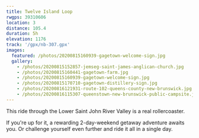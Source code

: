 ```yaml
---
title: Twelve Island Loop
rwgps: 39310606
location: 3
distance: 105.4
duration: 5h
elevation: 1176
track: '/gpx/nb-307.gpx'
images:
  featured: /photos/20200815160939-gagetown-welcome-sign.jpg
  gallery:
    - /photos/20200815152857-jemseg-saint-james-anglican-church.jpg
    - /photos/20200815160441-gagetown-farm.jpg
    - /photos/20200815160939-gagetown-welcome-sign.jpg
    - /photos/20200815170710-gagetown-distillery-sign.jpg
    - /photos/20200816121931-route-102-queens-county-new-brunswick.jpg
    - /photos/20200816115307-queenstown-new-brunswick-public-campsite.jpg
---
```

This ride through the Lower Saint John River Valley is a real rollercoaster.
<!-- More -->
If you're up for it, a rewarding 2-day-weekend getaway adventure awaits you. Or challenge yourself even further and ride it all in a single day.